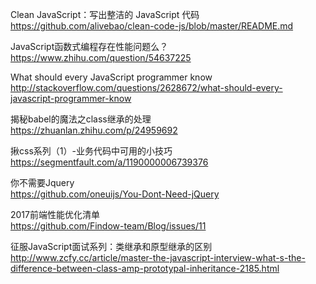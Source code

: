 Clean JavaScript：写出整洁的 JavaScript 代码<br>
https://github.com/alivebao/clean-code-js/blob/master/README.md

JavaScript函数式编程存在性能问题么？<br>
https://www.zhihu.com/question/54637225

What should every JavaScript programmer know <br>
http://stackoverflow.com/questions/2628672/what-should-every-javascript-programmer-know

揭秘babel的魔法之class继承的处理 <br>
https://zhuanlan.zhihu.com/p/24959692

揪css系列（1）-业务代码中可用的小技巧 <br>
https://segmentfault.com/a/1190000006739376

你不需要Jquery<br>
https://github.com/oneuijs/You-Dont-Need-jQuery

2017前端性能优化清单<br>
https://github.com/Findow-team/Blog/issues/11

征服JavaScript面试系列：类继承和原型继承的区别<br>
http://www.zcfy.cc/article/master-the-javascript-interview-what-s-the-difference-between-class-amp-prototypal-inheritance-2185.html